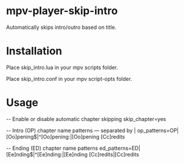 # mpv-player-skip-intro
Automatically skips intro/outro based on title.

# Installation
Place skip_intro.lua in your mpv scripts folder.

Place skip_intro.conf in your mpv script-opts folder.

# Usage
-- Enable or disable automatic chapter skipping
skip_chapter=yes

-- Intro (OP) chapter name patterns — separated by |
op_patterns=OP|[Oo]pening$|^[Oo]pening:|[Oo]pening [Cc]redits

-- Ending (ED) chapter name patterns
ed_patterns=ED|[Ee]nding$|^[Ee]nding:|[Ee]nding [Cc]redits|[Cc]redits
